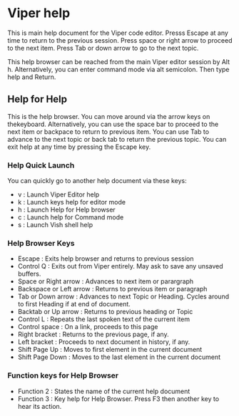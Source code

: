 # Viper help

This is main help document for the Viper code editor. Presss Escape at any time to return to the previous session.
Press space or right arrow to proceed to the next item.
Press Tab or down arrow to go to the next topic.

This help browser can be reached from the main Viper editor session by Alt h.
Alternatively, you can enter command mode via alt semicolon. Then type help and Return.

## Help for Help

This is the help browser. You can move around via the arrow keys on thekeyboard.
Alternatively,  you can use the space bar to proceed to the next item or backpace to return to previous item.
You can use Tab to advance to the next topic or back tab to return the previous topic.
You can exit help at any time by pressing the Escape key.

### Help Quick Launch

You can quickly go to another help document via these keys:

- v : Launch Viper Editor help
- k : Launch keys help for editor mode
- h : Launch Help for Help browser
- c : Launch help for Command mode
- s : Launch Vish shell help

### Help Browser Keys

- Escape : Exits help browser and returns to previous session
- Control Q : Exits out from Viper entirely. May ask to save any unsaved buffers.
- Space or Right arrow : Advances to next item or parargraph
- Backspace or Left arrow : Returns to previous item or paragraph
- Tab or Down arrow : Advances to next Topic or Heading. Cycles around to first  Heading if at end of document.
- Backtab or Up arrow : Returns to previous heading or Topic
- Control L : Repeats the last spoken text of the current item
- Control space : On a link, proceeds to this page
- Right bracket : Returns to the previous page, if any.
- Left bracket : Proceeds to next document in history, if any.
- Shift Page Up : Moves to first element in the current document
- Shift Page Down : Moves to the last element in the current document

### Function keys for Help Browser

- Function 2 : States the name of the current help document
- Function 3 : Key help for Help Browser. Press F3 then another key to hear its action.
